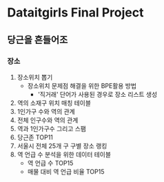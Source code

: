 # Dataitgirls Final Project
## 당근을 흔들어조
### 장소

1. 장소위치 뽑기
   * 장소위치 문제점 해결을 위한 BPE활용 방법
     * '직거래' 단어가 사용된 경우로 장소 리스트 생성
2. 역의 소재구 위치 매칭 테이블
3. 1인가구 수와 역의 관계
4. 전체 인구수와 역의 관계
5. 역과 1인가구수 그리고 스팸
6. 당근존 TOP11
7. 서울시 전체 25개 구 구별 장소 랭킹
8. 역 언급 수 분석을 위한 데이터 테이블
   * 역 언급 수 TOP15
   * 매물 대비 역 언급 비율 TOP15
